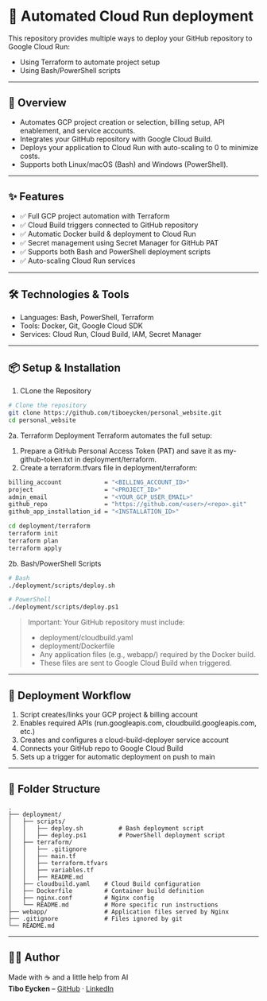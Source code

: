 # 🚀 Automated Cloud Run deployment

This repository provides multiple ways to deploy your GitHub repository to Google Cloud Run:
- Using Terraform to automate project setup
- Using Bash/PowerShell scripts

---

## 📌 Overview

- Automates GCP project creation or selection, billing setup, API enablement, and service accounts.
- Integrates your GitHub repository with Google Cloud Build.
- Deploys your application to Cloud Run with auto-scaling to 0 to minimize costs.
- Supports both Linux/macOS (Bash) and Windows (PowerShell).

---

## ✨ Features

- ✅ Full GCP project automation with Terraform
- ✅ Cloud Build triggers connected to GitHub repository
- ✅ Automatic Docker build & deployment to Cloud Run
- ✅ Secret management using Secret Manager for GitHub PAT
- ✅ Supports both Bash and PowerShell deployment scripts
- ✅ Auto-scaling Cloud Run services

---

## 🛠️ Technologies & Tools

- Languages: Bash, PowerShell, Terraform
- Tools: Docker, Git, Google Cloud SDK
- Services: Cloud Run, Cloud Build, IAM, Secret Manager

---

## 📦 Setup & Installation

1. CLone the Repository
```bash
# Clone the repository
git clone https://github.com/tiboeycken/personal_website.git
cd personal_website
```

2a. Terraform Deployment
Terraform automates the full setup:
1. Prepare a GitHub Personal Access Token (PAT) and save it as my-github-token.txt in deployment/terraform.
2. Create a terraform.tfvars file in deployment/terraform:

```bash
billing_account            = "<BILLING_ACCOUNT_ID>"
project                    = "<PROJECT_ID>"
admin_email                = "<YOUR_GCP_USER_EMAIL>"
github_repo                = "https://github.com/<user>/<repo>.git"
github_app_installation_id = "<INSTALLATION_ID>"
```

```bash
cd deployment/terraform
terraform init
terraform plan
terraform apply
```

2b. Bash/PowerShell Scripts
```bash
# Bash
./deployment/scripts/deploy.sh 

# PowerShell
./deployment/scripts/deploy.ps1
```
> Important: Your GitHub repository must include:
>-    deployment/cloudbuild.yaml
>-   deployment/Dockerfile
>-   Any application files (e.g., webapp/) required by the Docker build.
>-   These files are sent to Google Cloud Build when triggered.

---

## 🔄 Deployment Workflow

1. Script creates/links your GCP project & billing account
2. Enables required APIs (run.googleapis.com, cloudbuild.googleapis.com, etc.)
3. Creates and configures a cloud-build-deployer service account
4. Connects your GitHub repo to Google Cloud Build
5. Sets up a trigger for automatic deployment on push to main

---

## 📁 Folder Structure

```text
.
├── deployment/
│   ├── scripts/
│   │   ├── deploy.sh          # Bash deployment script
│   │   ├── deploy.ps1         # PowerShell deployment script
│   ├── terraform/
│   │   ├── .gitignore
│   │   ├── main.tf
│   │   ├── terraform.tfvars
│   │   ├── variables.tf
│   │   ├── README.md
│   ├── cloudbuild.yaml    # Cloud Build configuration
│   ├── Dockerfile         # Container build definition
│   ├── nginx.conf         # Nginx config
│   └── README.md          # More specific run instructions
├── webapp/                # Application files served by Nginx
├── .gitignore             # Files ignored by git
└── README.md

```

---

## 🙋‍♂️ Author

Made with ☕ and a little help from AI  
**Tibo Eycken** – [GitHub](https://github.com/tiboeycken) · [LinkedIn](https://www.linkedin.com/in/tiboeycken/)
